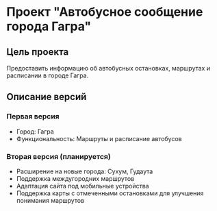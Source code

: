 # Проект "Автобусное сообщение города Гагра"

## Цель проекта

Предоставить информацию об автобусных остановках, маршрутах и расписании в городе Гагра.

## Описание версий

### Первая версия
- Город: Гагра
- Функциональность: Маршруты и расписание автобусов

### Вторая версия (планируется)
- Расширение на новые города: Сухум, Гудаута
- Поддержка междугородних маршрутов
- Адаптация сайта под мобильные устройства
- Поддержка карты с отмеченными остановками для улучшения понимания маршрутов
